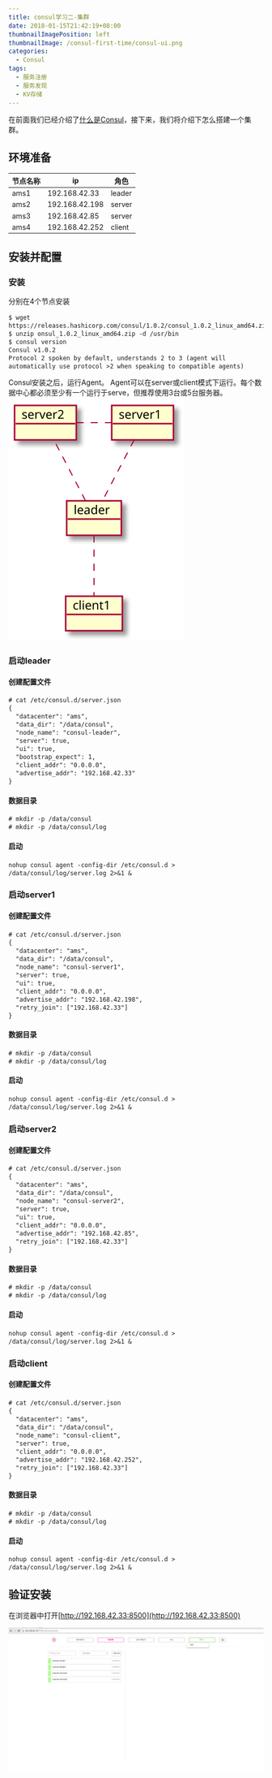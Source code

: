 ```yaml
---
title: consul学习二-集群
date: 2018-01-15T21:42:19+08:00
thumbnailImagePosition: left
thumbnailImage: /consul-first-time/consul-ui.png
categories: 
  - Consul
tags:
  - 服务注册
  - 服务发现
  - KV存储
---
```


在前面我们已经介绍了[什么是Consul](https://ronggle.com/2018/01/07/consul-first-time/)，接下来，我们将介绍下怎么搭建一个集群。
<!--more-->

## 环境准备

| 节点名称 |  ip |  角色 |
|-------|----------------|---------|
| ams1  | 192.168.42.33  |  leader |
| ams2  | 192.168.42.198 |  server |
| ams3  | 192.168.42.85  |  server |
| ams4  | 192.168.42.252 |  client |

## 安装并配置

### 安装

分别在4个节点安装

```shell
$ wget https://releases.hashicorp.com/consul/1.0.2/consul_1.0.2_linux_amd64.zip
$ unzip onsul_1.0.2_linux_amd64.zip -d /usr/bin
$ consul version
Consul v1.0.2
Protocol 2 spoken by default, understands 2 to 3 (agent will automatically use protocol >2 when speaking to compatible agents)
```

Consul安装之后，运行Agent。
Agent可以在server或client模式下运行。每个数据中心都必须至少有一个运行于serve，但推荐使用3台或5台服务器。
![](/consul-cluster/consul-cluster.svg)

### 启动leader

#### 创建配置文件

```shell
# cat /etc/consul.d/server.json
{
  "datacenter": "ams",
  "data_dir": "/data/consul",
  "node_name": "consul-leader",
  "server": true,
  "ui": true,
  "bootstrap_expect": 1,
  "client_addr": "0.0.0.0",
  "advertise_addr": "192.168.42.33"
}
```

#### 数据目录

```shell
# mkdir -p /data/consul
# mkdir -p /data/consul/log 
```
#### 启动

```shell
nohup consul agent -config-dir /etc/consul.d > /data/consul/log/server.log 2>&1 &
```

### 启动server1

#### 创建配置文件

```shell
# cat /etc/consul.d/server.json
{
  "datacenter": "ams",
  "data_dir": "/data/consul",
  "node_name": "consul-server1",
  "server": true,
  "ui": true,
  "client_addr": "0.0.0.0",
  "advertise_addr": "192.168.42.198",
  "retry_join": ["192.168.42.33"]
}
```

#### 数据目录

```shell
# mkdir -p /data/consul
# mkdir -p /data/consul/log 
```
#### 启动

```shell
nohup consul agent -config-dir /etc/consul.d > /data/consul/log/server.log 2>&1 &
```

### 启动server2

#### 创建配置文件

```shell
# cat /etc/consul.d/server.json
{
  "datacenter": "ams",
  "data_dir": "/data/consul",
  "node_name": "consul-server2",
  "server": true,
  "ui": true,
  "client_addr": "0.0.0.0",
  "advertise_addr": "192.168.42.85",
  "retry_join": ["192.168.42.33"]
}
```

#### 数据目录

```shell
# mkdir -p /data/consul
# mkdir -p /data/consul/log 
```
#### 启动

```shell
nohup consul agent -config-dir /etc/consul.d > /data/consul/log/server.log 2>&1 &
```

### 启动client

#### 创建配置文件

```shell
# cat /etc/consul.d/server.json
{
  "datacenter": "ams",
  "data_dir": "/data/consul",
  "node_name": "consul-client",
  "server": true,
  "client_addr": "0.0.0.0",
  "advertise_addr": "192.168.42.252",
  "retry_join": ["192.168.42.33"]
}
```

#### 数据目录

```shell
# mkdir -p /data/consul
# mkdir -p /data/consul/log 
```
#### 启动

```shell
nohup consul agent -config-dir /etc/consul.d > /data/consul/log/server.log 2>&1 &
```

## 验证安装

在浏览器中打开[http://192.168.42.33:8500](http://192.168.42.33:8500)

![](/consul-cluster/consul-cluster-ui.png)